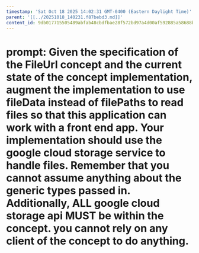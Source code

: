 ```yaml
---
timestamp: 'Sat Oct 18 2025 14:02:31 GMT-0400 (Eastern Daylight Time)'
parent: '[[../20251018_140231.f87bebd3.md]]'
content_id: 9db017715505489abfab48cbdfbae28f572bd97a4d00af592885a58688bcf998
---
```


# prompt: Given the specification of the FileUrl concept and the current state of the concept implementation, augment the implementation to use fileData instead of filePaths to read files so that this application can work with a front end app. Your implementation should use the google cloud storage service to handle files. Remember that you cannot assume anything about the generic types passed in. Additionally, ALL google cloud storage api MUST be within the concept. you cannot rely on any client of the concept to do anything.
